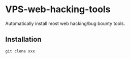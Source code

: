 # VPS-web-hacking-tools

Automatically install most web hacking/bug bounty tools.

## Installation 

```
git clone xxx
```
